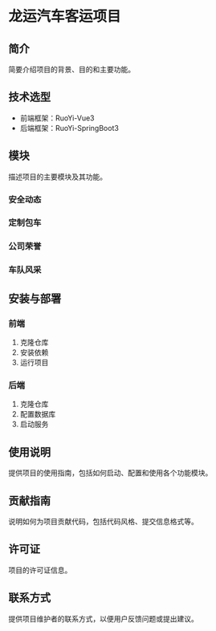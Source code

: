 # 龙运汽车客运项目

## 简介
简要介绍项目的背景、目的和主要功能。

## 技术选型
- 前端框架：RuoYi-Vue3
- 后端框架：RuoYi-SpringBoot3

## 模块
描述项目的主要模块及其功能。

### 安全动态

### 定制包车

### 公司荣誉

### 车队风采

## 安装与部署
### 前端
1. 克隆仓库
2. 安装依赖
3. 运行项目

### 后端
1. 克隆仓库
2. 配置数据库
3. 启动服务

## 使用说明
提供项目的使用指南，包括如何启动、配置和使用各个功能模块。

## 贡献指南
说明如何为项目贡献代码，包括代码风格、提交信息格式等。

## 许可证
项目的许可证信息。

## 联系方式
提供项目维护者的联系方式，以便用户反馈问题或提出建议。
